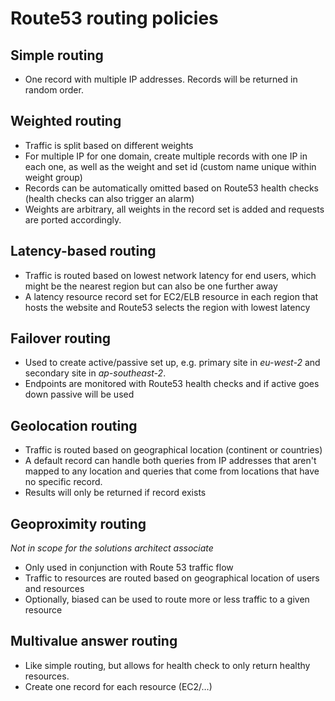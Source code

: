 # Route53 routing policies

## Simple routing  

- One record with multiple IP addresses. Records will be returned in random order.

## Weighted routing

- Traffic is split based on different weights
- For multiple IP for one domain, create multiple records with one IP in each one, as well as the weight and set id (custom name unique within weight group)
- Records can be automatically omitted based on Route53 health checks (health checks can also trigger an alarm)
- Weights are arbitrary, all weights in the record set is added and requests are ported accordingly.

## Latency-based routing

- Traffic is routed based on lowest network latency for end users, which might be the nearest region but can also be one further away
- A latency resource record set for EC2/ELB resource in each region that hosts the website and Route53 selects the region with lowest latency

## Failover routing

- Used to create active/passive set up, e.g. primary site in _eu-west-2_ and secondary site in _ap-southeast-2_.
- Endpoints are monitored with Route53 health checks and if active goes down passive will be used

## Geolocation routing

- Traffic is routed based on geographical location (continent or countries)
- A default record can handle both queries from IP addresses that aren't mapped to any location and queries that come from locations that have no specific record.
- Results will only be returned if record exists

## Geoproximity routing

_Not in scope for the solutions architect associate_

- Only used in conjunction with Route 53 traffic flow
- Traffic to resources are routed based on geographical location of users and resources
- Optionally, biased can be used to route more or less traffic to a given resource

## Multivalue answer routing

- Like simple routing, but allows for health check to only return healthy resources.
- Create one record for each resource (EC2/…)
